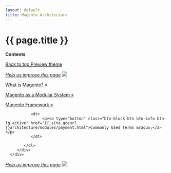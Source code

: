 ```yaml
---
layout: default
title: Magento Architecture
---
```


<div class="container bs-docs-container">
   <div class="row">
      <div class="jumbotron">
         <h1 class="arch1" id="architecture">{{ page.title }}</h1>
               </div>
      <div class="col-xs-3">
         <p><b>Contents</b></p>
         <div style="" id="category" class="bs-docs-sidebar hidden-print hidden-xs hidden-sm affix-top" role="complementary">
         </div>
         <a class="back-to-top" href="#top">
         Back to top
         </a>
         <a href="#" class="bs-docs-theme-toggle">
         Preview theme
         </a>
      </div>
      <div class="col-xs-4" role="main">
         <div class="bs-docs-section">
         <p><a href="{{ site.githuburl }}architecture/bk-architecture.md" target="_blank"><em>Help us improve this page</em></a>&nbsp;<img src="{{ site.baseurl }}common/images/newWindow.gif"/></p>
           <dl>
           <dt>
                  <p><a type="button" class="btn-block btn btn-info btn-lg active" href="{{ site.gdeurl }}architecture/arch_whatis.html">What is Magento? &raquo;</a></p>
               </dt>
           <dt>
                  <p><a type="button" class="btn-block btn btn-info btn-lg active" href="{{ site.gdeurl }}architecture/arch_asmodsys.html">Magento as a Modular System &raquo;</a></p>
               </dt>
             <dt>
                  <p><a type="button" class="btn-block btn btn-info btn-lg active" href="{{ site.gdeurl }}architecture/areas/areas.html">Magento Framework &raquo;</a></p>
               </dt>
                          
               <dt>
                    <p><a type="button" class="btn-block btn btn-info btn-lg active" href="{{ site.gdeurl }}architecture/modules/payment.html">Commonly Used Terms &raquo;</a></p>
               </dt>
             
            </dl>
         </div>
      </div>
   </div>
</div>


<p><a href="{{ site.githuburl }}architecture/bk-architecture.md" target="_blank"><em>Help us improve this page</em></a>&nbsp;<img src="{{ site.baseurl }}common/images/newWindow.gif"/></p>


